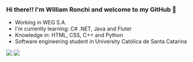 ### Hi there!! I'm William Ronchi and welcome to my GitHub 🤙

- Working in WEG S.A.
- I'm currently learning: C# .NET, Java and Fluter
- Knowledge in: HTML, CSS, C++ and Python
- Software engineering student in University Católica de Santa Catarina

<div>
  <a href="https://www.linkedin.com/in/william-ronchi/" target="_blank"><img src="https://img.shields.io/badge/-LinkedIn-%230077B5?style=for-the-badge&logo=linkedin&logoColor=white" target="_blank"></a> 
  <a href = "william.ronchi@catolicasc.edu.br"><img src="https://img.shields.io/badge/-Gmail-%23333?style=for-the-badge&logo=gmail&logoColor=white" target="_blank"></a>
</div>


